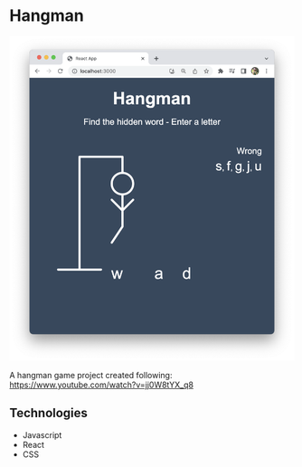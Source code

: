 # Hangman

![Project Image](resources/project.png)

A hangman game project created following: https://www.youtube.com/watch?v=jj0W8tYX_q8

## Technologies

- Javascript
- React
- CSS